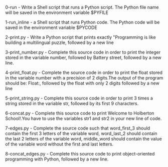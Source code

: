 0-run - Write a Shell script that runs a Python script. The Python file name will be saved in the environment variable $PYFILE

1-run_inline - a Shell script that runs Python code. The Python code will be saved in the environment variable $PYCODE

2-print.py - Write a Python script that prints exactly "Programming is like building a multilingual puzzle, followed by a new line

3-print_number.py - Complete this source code in order to print the integer stored in the variable number, followed by Battery street, followed by a new line.

4-print_float.py - Complete the source code in order to print the float stored in the variable number with a precision of 2 digits.The output of the program should be:
Float:, followed by the float with only 2 digits
followed by a new line

5-print_string.py - Complete this source code in order to print 3 times a string stored in the variable str, followed by its first 9 characters.

6-concat.py - Complete this source code to print Welcome to Holberton School!.You have to use the variables str1 and str2 in your new line of code.

7-edges.py - Complete the source code such that word_first_3 should contain the first 3 letters of the variable word, word_last_2 should contain the last 2 letters of the variable word, middle_word should contain the value of the variable word without the first and last letters.

8-concat_edges.py - Complete this source code to print object-oriented programming with Python, followed by a new line.


